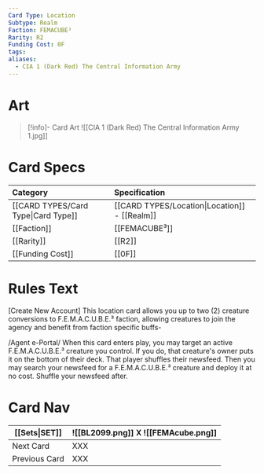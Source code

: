 ```yaml
---
Card Type: Location
Subtype: Realm
Faction: FEMACUBE³
Rarity: R2
Funding Cost: 0F
tags: 
aliases:
  - CIA 1 (Dark Red) The Central Information Army
---
```

# Art

> [!info]- Card Art
> ![[CIA 1 (Dark Red) The Central Information Army 1.jpg]]

# Card Specs

| Category | Specification| 
| :--- | :--- |
| [[CARD TYPES/Card Type\|Card Type]] | [[CARD TYPES/Location\|Location]] - [[Realm]] |  
| [[Faction]] | [[FEMACUBE³]] |  
| [[Rarity]] | [[R2]] |  
| [[Funding Cost]] | [[0F]] | 

# Rules Text  

[Create New Account] 
This location card allows you up to two (2) creature conversions to F.E.M.A.C.U.B.E.³ faction, allowing creatures to join the agency and benefit from faction specific buffs- 

/Agent e-Portal/
When this card enters play, you may target an active F.E.M.A.C.U.B.E.³ creature you control.
If you do, that creature's owner puts it on the bottom of their deck. That player shuffles their newsfeed.
Then you may search your newsfeed for a F.E.M.A.C.U.B.E.³ creature and deploy it at no cost. Shuffle your newsfeed after.


# Card Nav

| [[Sets\|SET]] |  ![[BL2099.png]] 𐌢 ![[FEMAcube.png]] |
| ------------- | ------------------------------ |
| Next Card     | XXX |
| Previous Card | XXX |



